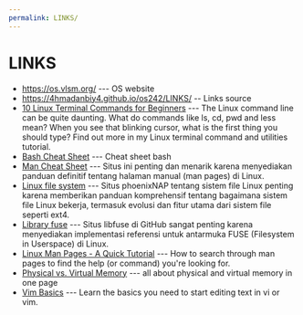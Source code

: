 ```yaml
---
permalink: LINKS/
---
```

# LINKS
* <https://os.vlsm.org/> --- OS website
* https://4hmadanbiy4.github.io/os242/LINKS/ -- Links source
* [10 Linux Terminal Commands for Beginners](https://youtu.be/CpTfQ-q6MPU?si=LUBMoZo24tXMiqA-) --- 
 The Linux command line can be quite daunting. What do commands like ls, cd, pwd and less mean? When you see that blinking cursor, what is the first thing you should type?
 Find out more in my Linux terminal command and utilities tutorial.
* [Bash Cheat Sheet](https://github.com/RehanSaeed/Bash-Cheat-Sheet) --- Cheat sheet bash
* [Man Cheat Sheet](https://www.linuxtrainingacademy.com/man) --- Situs ini penting dan menarik karena menyediakan panduan definitif tentang halaman manual (man pages) di Linux.
* [Linux file system](https://phoenixnap.com/kb/linux-file-system) --- Situs phoenixNAP tentang sistem file Linux penting karena memberikan panduan komprehensif tentang bagaimana sistem file Linux bekerja, termasuk evolusi dan fitur utama dari sistem file seperti ext4.
* [Library fuse](https://github.com/libfuse/libfuse) --- Situs libfuse di GitHub sangat penting karena menyediakan implementasi referensi untuk antarmuka FUSE (Filesystem in Userspace) di Linux.
* [Linux Man Pages - A Quick Tutorial](https://youtu.be/uJnrh9hAQR0?si=KJrZsJZXQCjAt6x2) --- How to search through man pages to find the help (or command) you're looking for.
* [Physical vs. Virtual Memory](https://www.baeldung.com/cs/physical-vs-virtual-memory) --- all about physical and virtual memory in one page
* [Vim Basics](https://youtu.be/ggSyF1SVFr4?si=J8_XKPxVu63ntte_) --- Learn the basics you need to start editing text in vi or vim.
